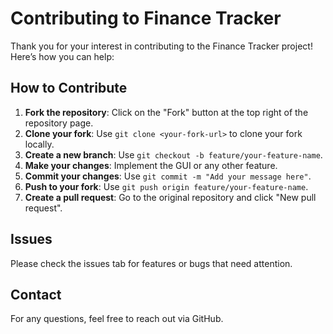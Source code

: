 # Contributing to Finance Tracker

Thank you for your interest in contributing to the Finance Tracker project! Here’s how you can help:

## How to Contribute

1. **Fork the repository**: Click on the "Fork" button at the top right of the repository page.
2. **Clone your fork**: Use `git clone <your-fork-url>` to clone your fork locally.
3. **Create a new branch**: Use `git checkout -b feature/your-feature-name`.
4. **Make your changes**: Implement the GUI or any other feature.
5. **Commit your changes**: Use `git commit -m "Add your message here"`.
6. **Push to your fork**: Use `git push origin feature/your-feature-name`.
7. **Create a pull request**: Go to the original repository and click "New pull request".

## Issues
Please check the issues tab for features or bugs that need attention.

## Contact
For any questions, feel free to reach out via GitHub.
